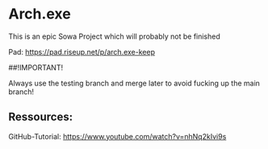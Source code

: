 # Arch.exe

This is an epic Sowa Project which will probably not be finished

Pad: https://pad.riseup.net/p/arch.exe-keep

##!IMPORTANT!

Always use the testing branch and merge later to avoid fucking up the main branch!

## Ressources: <br>
GitHub-Tutorial: https://www.youtube.com/watch?v=nhNq2kIvi9s <br>
